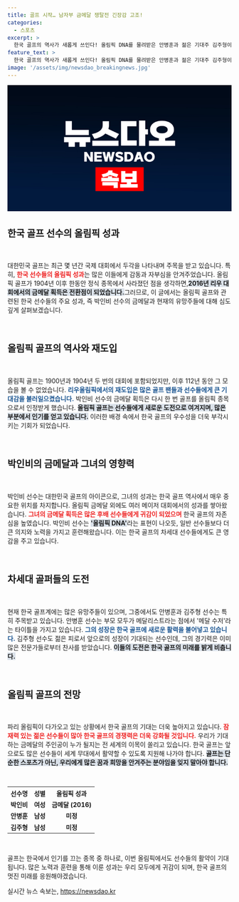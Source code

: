 ```yaml
---
title: 골프 시작… 남자부 금메달 쟁탈전 긴장감 고조!
categories:
  - 스포츠
excerpt: >
  한국 골프의 역사가 새롭게 쓰인다! 올림픽 DNA를 물려받은 안병훈과 젊은 기대주 김주형이 금메달을 향해 나선다. 당신의 응원이 그들의 꿈을 현실로 만듭니다!
feature_text: >
  한국 골프의 역사가 새롭게 쓰인다! 올림픽 DNA를 물려받은 안병훈과 젊은 기대주 김주형이 금메달을 향해 나선다. 당신의 응원이 그들의 꿈을 현실로 만듭니다!
image: '/assets/img/newsdao_breakingnews.jpg'
---
```


<p><img src="/assets/img/newsdao_breakingnews.jpg" alt="ontimetimes 속보" /></p>

<h2 data-ke-size="size26">한국 골프 선수의 올림픽 성과</h2>

<p data-ke-size="size16">&nbsp;</p>

<p>대한민국 골프는 최근 몇 년간 국제 대회에서 두각을 나타내며 주목을 받고 있습니다. 특히, <b><span style="color: #ee2323;">한국 선수들의 올림픽 성과</span></b>는 많은 이들에게 감동과 자부심을 안겨주었습니다. 올림픽 골프가 1904년 이후 한동안 정식 종목에서 사라졌던 점을 생각하면,<b><span style="background-color: #21538527;">2016년 리우 대회에서의 금메달 획득은 전환점이 되었습니다.</span></b>그러므로, 이 글에서는 올림픽 골프와 관련된 한국 선수들의 주요 성과, 즉 박인비 선수의 금메달과 현재의 유망주들에 대해 심도 깊게 살펴보겠습니다.</p>

<p data-ke-size="size16">&nbsp;</p>

<h2 data-ke-size="size26">올림픽 골프의 역사와 재도입</h2>

<p data-ke-size="size16">&nbsp;</p>

<p>올림픽 골프는 1900년과 1904년 두 번의 대회에 포함되었지만, 이후 112년 동안 그 모습을 볼 수 없었습니다. <b><span style="color: #1a5490;">리우올림픽에서의 재도입은 많은 골프 팬들과 선수들에게 큰 기대감을 불러일으켰습니다.</span></b> 박인비 선수의 금메달 획득은 다시 한 번 골프를 올림픽 종목으로서 인정받게 했습니다. <b><span style="background-color: #21538527;">올림픽 골프는 선수들에게 새로운 도전으로 여겨지며, 많은 부분에서 인기를 얻고 있습니다.</span></b> 이러한 배경 속에서 한국 골프의 우수성을 더욱 부각시키는 기회가 되었습니다.</p>

<p data-ke-size="size16">&nbsp;</p>

<h2 data-ke-size="size26">박인비의 금메달과 그녀의 영향력</h2>

<p data-ke-size="size16">&nbsp;</p>

<p>박인비 선수는 대한민국 골프의 아이콘으로, 그녀의 성과는 한국 골프 역사에서 매우 중요한 위치를 차지합니다. 올림픽 금메달 외에도 여러 메이저 대회에서의 성과를 쌓아왔습니다. <b><span style="color: #ee2323;">그녀의 금메달 획득은 많은 후배 선수들에게 귀감이 되었으며</span></b> 한국 골프의 자존심을 높였습니다. 박인비 선수는 <b><span style="background-color: #21538527;">'올림픽 DNA'</span></b>라는 표현이 나오듯, 일반 선수들보다 더 큰 의지와 노력을 가지고 훈련해왔습니다. 이는 한국 골프의 차세대 선수들에게도 큰 영감을 주고 있습니다.</p>

<p data-ke-size="size16">&nbsp;</p>

<h2 data-ke-size="size26">차세대 골퍼들의 도전</h2>

<p data-ke-size="size16">&nbsp;</p>

<p>현재 한국 골프계에는 많은 유망주들이 있으며, 그중에서도 안병훈과 김주형 선수는 특히 주목받고 있습니다. 안병훈 선수는 부모 모두가 메달리스트라는 점에서 '메달 수저'라는 타이틀을 가지고 있습니다. <b><span style="color: #1a5490;">그의 성장은 한국 골프에 새로운 활력을 불어넣고 있습니다.</span></b> 김주형 선수도 젊은 피로서 앞으로의 성장이 기대되는 선수인데, 그의 경기력은 이미 많은 전문가들로부터 찬사를 받았습니다. <b><span style="background-color: #21538527;">이들의 도전은 한국 골프의 미래를 밝게 비춥니다.</span></b></p>

<p data-ke-size="size16">&nbsp;</p>

<h2 data-ke-size="size26">올림픽 골프의 전망</h2>

<p data-ke-size="size16">&nbsp;</p>

<p>파리 올림픽이 다가오고 있는 상황에서 한국 골프의 기대는 더욱 높아지고 있습니다. <b><span style="color: #ee2323;">잠재력 있는 젊은 선수들이 많아 한국 골프의 경쟁력은 더욱 강화될 것입니다.</span></b> 우리가 기대하는 금메달의 주인공이 누가 될지는 전 세계의 이목이 쏠리고 있습니다. 한국 골프는 앞으로도 많은 선수들이 세계 무대에서 활약할 수 있도록 지원해 나가야 합니다. <b><span style="background-color: #21538527;">골프는 단순한 스포츠가 아닌, 우리에게 많은 꿈과 희망을 안겨주는 분야임을 잊지 말아야 합니다.</span></b></p>

<p data-ke-size="size16">&nbsp;</p>

<table style="width: 100%;">
    <tr>
        <th style="text-align: center;">선수명</th>
        <th style="text-align: center;">성별</th>
        <th style="text-align: center;">올림픽 성과</th>
    </tr>
    <tr>
        <td style="text-align: center; height: 17px;"><b>박인비</b></td>
        <td style="text-align: center; height: 17px;"><b>여성</b></td>
        <td style="text-align: center; height: 17px;"><b>금메달 (2016)</b></td>
    </tr>
    <tr>
        <td style="text-align: center; height: 17px;"><b>안병훈</b></td>
        <td style="text-align: center; height: 17px;"><b>남성</b></td>
        <td style="text-align: center; height: 17px;"><b>미정</b></td>
    </tr>
    <tr>
        <td style="text-align: center; height: 17px;"><b>김주형</b></td>
        <td style="text-align: center; height: 17px;"><b>남성</b></td>
        <td style="text-align: center; height: 17px;"><b>미정</b></td>
    </tr>
</table>

<p data-ke-size="size16">&nbsp;</p>

<p>골프는 한국에서 인기를 끄는 종목 중 하나로, 이번 올림픽에서도 선수들의 활약이 기대됩니다. 많은 노력과 훈련을 통해 이룬 성과는 우리 모두에게 귀감이 되며, 한국 골프의 멋진 미래를 응원해야겠습니다.</p>
실시간 뉴스 속보는, <a href="https://newsdao.kr" rel="dofollow">https://newsdao.kr</a>


